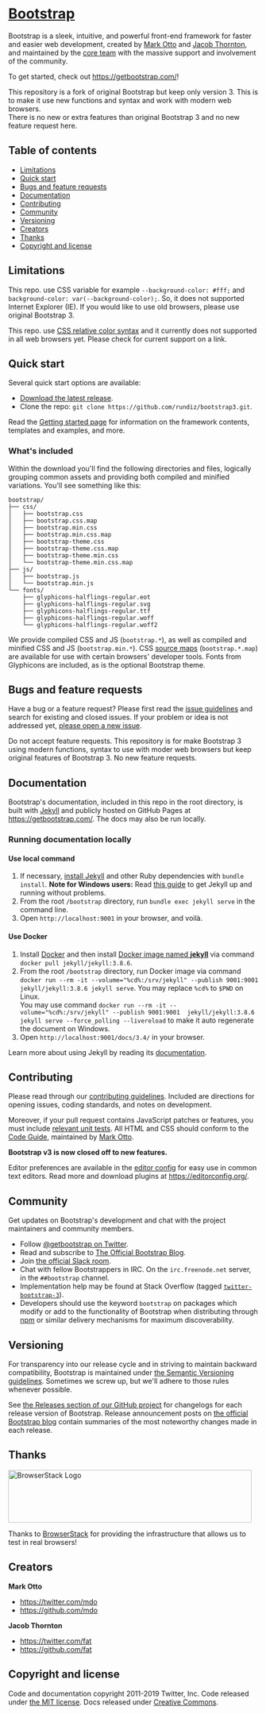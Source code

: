 # [Bootstrap](https://getbootstrap.com/)

Bootstrap is a sleek, intuitive, and powerful front-end framework for faster and easier web development, created by [Mark Otto](https://twitter.com/mdo) and [Jacob Thornton](https://twitter.com/fat), and maintained by the [core team](https://github.com/orgs/twbs/people) with the massive support and involvement of the community.

To get started, check out <https://getbootstrap.com/>!

This repository is a fork of original Bootstrap but keep only version 3. This is to make it use new functions and syntax and work with modern web browsers.  
There is no new or extra features than original Bootstrap 3 and no new feature request here.


## Table of contents

* [Limitations](#limitations)
* [Quick start](#quick-start)
* [Bugs and feature requests](#bugs-and-feature-requests)
* [Documentation](#documentation)
* [Contributing](#contributing)
* [Community](#community)
* [Versioning](#versioning)
* [Creators](#creators)
* [Thanks](#thanks)
* [Copyright and license](#copyright-and-license)


## Limitations

This repo. use CSS variable for example `--background-color: #fff;` and `background-color: var(--background-color);`. So, it does not supported Internet Explorer (IE). If you would like to use old browsers, please use original Bootstrap 3.

This repo. use [CSS relative color syntax](https://caniuse.com/css-relative-colors) and it currently does not supported in all web browsers yet. Please check for current support on a link.


## Quick start

Several quick start options are available:

* [Download the latest release](https://github.com/rundiz/bootstrap3/archive/v3.4.1.zip).
* Clone the repo: `git clone https://github.com/rundiz/bootstrap3.git`.

Read the [Getting started page](https://getbootstrap.com/docs/3.4/getting-started/) for information on the framework contents, templates and examples, and more.

### What's included

Within the download you'll find the following directories and files, logically grouping common assets and providing both compiled and minified variations. You'll see something like this:

```
bootstrap/
├── css/
│   ├── bootstrap.css
│   ├── bootstrap.css.map
│   ├── bootstrap.min.css
│   ├── bootstrap.min.css.map
│   ├── bootstrap-theme.css
│   ├── bootstrap-theme.css.map
│   ├── bootstrap-theme.min.css
│   └── bootstrap-theme.min.css.map
├── js/
│   ├── bootstrap.js
│   └── bootstrap.min.js
└── fonts/
    ├── glyphicons-halflings-regular.eot
    ├── glyphicons-halflings-regular.svg
    ├── glyphicons-halflings-regular.ttf
    ├── glyphicons-halflings-regular.woff
    └── glyphicons-halflings-regular.woff2
```

We provide compiled CSS and JS (`bootstrap.*`), as well as compiled and minified CSS and JS (`bootstrap.min.*`). CSS [source maps](https://developers.google.com/web/tools/chrome-devtools/javascript/source-maps) (`bootstrap.*.map`) are available for use with certain browsers' developer tools. Fonts from Glyphicons are included, as is the optional Bootstrap theme.


## Bugs and feature requests

Have a bug or a feature request? Please first read the [issue guidelines](https://github.com/rundiz/bootstrap3/blob/v3-dev/CONTRIBUTING.md#using-the-issue-tracker) and search for existing and closed issues. If your problem or idea is not addressed yet, [please open a new issue](https://github.com/rundiz/bootstrap3/issues/new).

Do not accept feature requests. This repository is for make Bootstrap 3 using modern functions, syntax to use with moder web browsers but keep original features of Bootstrap 3. No new feature requests.

## Documentation

Bootstrap's documentation, included in this repo in the root directory, is built with [Jekyll](https://jekyllrb.com/) and publicly hosted on GitHub Pages at <https://getbootstrap.com/>. The docs may also be run locally.

### Running documentation locally

#### Use local command
1. If necessary, [install Jekyll](https://jekyllrb.com/docs/installation/) and other Ruby dependencies with `bundle install`.
   **Note for Windows users:** Read [this guide](https://jekyllrb.com/docs/installation/windows/) to get Jekyll up and running without problems.
2. From the root `/bootstrap` directory, run `bundle exec jekyll serve` in the command line.
4. Open `http://localhost:9001` in your browser, and voilà.

#### Use Docker
1. Install [Docker](https://www.docker.com/) and then install [Docker image named **jekyll**](https://hub.docker.com/r/jekyll/jekyll/) via command `docker pull jekyll/jekyll:3.8.6`.
2. From the root `/bootstrap` directory, run Docker image via command `docker run --rm -it --volume="%cd%:/srv/jekyll" --publish 9001:9001  jekyll/jekyll:3.8.6 jekyll serve`. You may replace `%cd%` to `$PWD` on Linux.  
  You may use command `docker run --rm -it --volume="%cd%:/srv/jekyll" --publish 9001:9001  jekyll/jekyll:3.8.6 jekyll serve --force_polling --livereload` to make it auto regenerate the document on Windows.
3. Open `http://localhost:9001/docs/3.4/` in your browser.

Learn more about using Jekyll by reading its [documentation](https://jekyllrb.com/docs/).


## Contributing

Please read through our [contributing guidelines](https://github.com/rundiz/bootstrap3/blob/v3-dev/CONTRIBUTING.md). Included are directions for opening issues, coding standards, and notes on development.

Moreover, if your pull request contains JavaScript patches or features, you must include [relevant unit tests](https://github.com/rundiz/bootstrap3/tree/v3-dev/js/tests). All HTML and CSS should conform to the [Code Guide](https://github.com/mdo/code-guide), maintained by [Mark Otto](https://github.com/mdo).

**Bootstrap v3 is now closed off to new features.**

Editor preferences are available in the [editor config](https://github.com/rundiz/bootstrap3/blob/v3-dev/.editorconfig) for easy use in common text editors. Read more and download plugins at <https://editorconfig.org/>.


## Community

Get updates on Bootstrap's development and chat with the project maintainers and community members.

* Follow [@getbootstrap on Twitter](https://twitter.com/getbootstrap).
* Read and subscribe to [The Official Bootstrap Blog](https://blog.getbootstrap.com/).
* Join [the official Slack room](https://bootstrap-slack.herokuapp.com/).
* Chat with fellow Bootstrappers in IRC. On the `irc.freenode.net` server, in the `##bootstrap` channel.
* Implementation help may be found at Stack Overflow (tagged [`twitter-bootstrap-3`](https://stackoverflow.com/questions/tagged/twitter-bootstrap-3)).
* Developers should use the keyword `bootstrap` on packages which modify or add to the functionality of Bootstrap when distributing through [npm](https://www.npmjs.com/search?q=keywords:bootstrap) or similar delivery mechanisms for maximum discoverability.


## Versioning

For transparency into our release cycle and in striving to maintain backward compatibility, Bootstrap is maintained under [the Semantic Versioning guidelines](https://semver.org/). Sometimes we screw up, but we'll adhere to those rules whenever possible.

See [the Releases section of our GitHub project](https://github.com/rundiz/bootstrap3/releases) for changelogs for each release version of Bootstrap. Release announcement posts on [the official Bootstrap blog](https://blog.getbootstrap.com/) contain summaries of the most noteworthy changes made in each release.


## Thanks

<img src="https://live.browserstack.com/images/opensource/browserstack-logo.svg" alt="BrowserStack Logo" width="490" height="106">

Thanks to [BrowserStack](https://www.browserstack.com/) for providing the infrastructure that allows us to test in real browsers!


## Creators

**Mark Otto**

* <https://twitter.com/mdo>
* <https://github.com/mdo>

**Jacob Thornton**

* <https://twitter.com/fat>
* <https://github.com/fat>


## Copyright and license

Code and documentation copyright 2011-2019 Twitter, Inc. Code released under [the MIT license](https://github.com/rundiz/bootstrap3/blob/v3-dev/LICENSE). Docs released under [Creative Commons](https://github.com/rundiz/bootstrap3/blob/v3-dev/docs/LICENSE).

